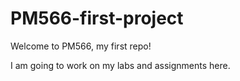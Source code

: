 # PM566-first-project

Welcome to PM566, my first repo!

I am going to work on my labs and assignments here. 
